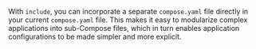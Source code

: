 With `include`, you can incorporate a separate `compose.yaml` file directly in your current `compose.yaml` file. This makes it easy to modularize complex applications into sub-Compose files, which in turn enables application configurations to be made simpler and more explicit.